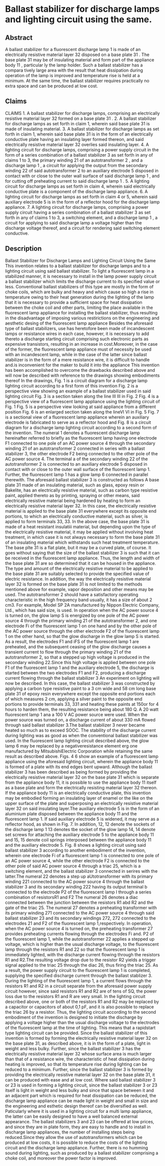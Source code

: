 # Ballast stabilizer for discharge lamps and lighting circuit using the same.

## Abstract
A ballast stabilizer for a fluorescent discharge lamp 1 is made of an electrically resistive material layer 32 disposed on a base plate 31 . The base plate 31 may be of insulating material and form part of the appliance body 11 , particular ly the lamp holder. Such a ballast stabilizer has a compara tively large area with the result that heat dissipation during operation of the lamp is improved and temperature rise is held at a minimum. At the same time, the ballast stabilizer requires practically no extra space and can be produced at low cost.

## Claims
CLAIMS 1. A ballast stabilizer for discharge lamps, comprising an electrically resistive material layer 32 formed on a base plate 31 . 2. A ballast stabilizer for discharge lamps as set forth in claim 1, wherein said base plate 31 is made of insulating material. 3. A ballast stabilizer for discharge lamps as set forth in claim 1, wherein said base plate 31 is in the form of an electrically conductive plate having an insulating layer formed thereon, and said electrically resistive material layer 32 overlies said insulating layer. 4. A lighting circuit for discharge lamps, comprising a power supply circuit in the form of a series combination of a ballast stabilizer 3 as set forth in any of claims 1 to 3, the primary winding 21 of an autotransformer 2 , and a discharge lamp 1 , a circuit for applying the output from the secondary winding 22 of said autotransformer 2 to an auxiliary electrode 5 disposed in contact with or close to the outer wall surface of said discharge lamp 1 , and for cutting off preheating current to said discharge lamp 1 . 5. A lighting circuit for discharge lamps as set forth in claim 4, wherein said electrically conductive plate is a component of the discharge lamp appliance. 6. A lighting circuit for discharge lamps as set forth in claim 4 or 5, wherein said auxiliary electrode 5 is in the form of a reflector hood for the discharge lamp appliance. 7. A lighting circuit for discharge lamps, comprising a power supply circuit having a series combination of a ballast stabilizer 3 as set forth in any of claims 1 to 3, a switching element, and a discharge lamp 1 , a circuit for applying to said discharge lamp a voltage higher than the discharge voltage thereof, and a circuit for rendering said switching element conductive.

## Description
Ballast Stabilizer for Discharge Lamps and Lighting Circuit Using the Same This invention relates to a ballast stabilizer for discharge lamps and to a lighting circuit using said ballast stabilizer. To light a fluorescent lamp in a stabilized manner, it is necessary to install in the lamp power supply circuit a ballast stabilizer which limits the discharge current to its specified value or less. Conventional ballast stabilizers of this type are mostly in the form of choke coils, which are bulky and heavy and which cause so high a rise in temperature owing to their heat generation during the lighting of the lamp that it is necessary to provide a sufficient space for heat dissipation between the choke coil and other parts, limiting the place available in the fluorescent lamp appliance for installing the ballast stabilizer, thus resulting in the disadvantage of imposing various restirictions on the engineering and aesthetic desing of the fluorescent lamp appliance Besides the aforesaid type of ballast stabilizers, use has heretofore been made of incandescent lamps or resistance wires in each case, however, it is necessary to add thereto a discharge starting circuit comprising such electronic parts as expensive transistors, resulting in an increase in cost.Moreover, in the case of the former, the fluorescent lamp appliance must of necessity be used with an incandescent lamp, while in the case of the latter since ballast stabilizer is in the form of a mere resistance wire, it is difficult to handle and.is inconvenient for the maker to build it into the appliance This invention has been accomplished to overcome the drawbacks described above and will now be described with reference to the drawings showing embodiments thereof In the drawings, Fig. 1 is a circuit diagram for a discharge lamp lighting circuit according to a first form of this invention Fig. 2 is a perspective view showing an example of a ballast stabilizer used in said lighting circuit Fig. 3 is a section taken along the line III III in Fig. 2 Fig. 4 is a perspective view of a fluorescent lamp appliance using the lighting circuit of Fig. 1 Fig. 5 is a perspective view looking at said appliance from a different position Fig. 6 is an enlarged section taken along the lineVI VI in Fig. 5 Fig. 7 is a sectional view of a fluorescent lamp appliance wherein an auxiliary electrode is fabricated to serve as a reflector hood and Fig. 8 is a circuit diagram for a discharge lamp lighting circuit according to a second form of the invention. The numeral 1 denotes a fluorescent discharge lamp hereinafter referred to briefly as the fluorescent lamp having one electrode F1 connected to one pole of an AC power source 4 through the secondary winding 21 of an autotransformer 2 connected in series with a ballast stabilizer 3, the other electrode F2 being connected to the other pole of the AC power source 4. The terminal a of the secondary winding 22 of the autotransformer 2 is connected to an auxiliary electrode 5 disposed in contact with or close to the outer wall surface of the fluorescent lamp 1. Further, the fluorescent lamp 1 has a glow lamp 6 connected in parallel therewith. The aforesaid ballast stabilizer 3 is constructed as follows A base plate 31 made of an insulating material, such as glass, epoxy resin or Bakelite, has an electrically resistive material, such as carbon type resistive paint, applied thereto as by printing, spraying or other means, said electrically resistive material being hardened by heating to form an electrically resistive material layer 32. In this case, the electrically resistive material is applied to the base plate 31 everywhere except its opposite end portions, to which an electrically conductive material, such as silver, is applied to form terminals 33, 33. In the above case, the base plate 31 is made of a heat resistant insulatiii material, but depending upon the type of the electrically resistive material, it may be applied without involving heat treatment, in which case it is not always necessary to form the base plate 31 of an insulating material which withstands such heat treatment temperature. The base plte 31 is a flat plate, but it may be a curved plate, of course. It goes without saying that the size of the ballast stabilizer 3 is such that it can be received in the fluorescent lamp appliance. Thus, the length and width of the base plate 31 are so determined that it can be housed in the appliance. The type and amount of the electrically resistive material to be applied to the base plate 31 are suitably selected to provide the specified value of electric resistance. In addition, the way the electrically resistive material layer 32 is formed on the base plate 31 is not limited to the methods mentioned above for example, vapor deposition and other means may be used. The autotransformer 2 should have a satisfactory operating characteristic in the high frequency band usually, it has a size of about 2 cm3. For example, Model SP 2A manufactured by Nippon Electric Company, Ltd., which has said size, is used. In operation when the AC power source 4 is turned on, the glow lamp S is energized by one pole of the AC power source 4 through the primary winding 21 of the autotransformer 2, and one electrode Fi of the fluorescent lamp 1 on one hand and by the other pole of the AC power source through the other electrode F2 of the fluorescent lamp 1 on the other hand, so that the glow discharge in the glow lamp S is started. As a result, the electrodes F1 and iFS of the fluorescent lamp 1 are preheated, and the subsequent ceasing of the glow discharge causes a transient current to flow through the primary winding 21 of the autotransformer 2, so that a stepped up high voltage is produced in the secondary winding 22.Since this high voltage is applied between one pole F1 of the fluorescent lamp 1 and the auxiliary electrode 5, the discharge is started between the two electrodes F1 and F2, producing a discharge current flowing through the ballast stabilizer 3 An experiment on lighting will now be described. In this case, the ballast stabilizer 3 was constructed by applying a carbon type resistive paint to a 3 cm wide and 58 cm long base plate 31 of epoxy resin everywhere except the opposite end portions each of which measures 2 cm, applying a silver paint to the opposite end portions to provide terminals 33, 331 and heating these paints at 150or for 4 hours to harden them, the resulting resistance being about 180 Q. A 20 watt fluorescent lamp 1 ana a 100 V AC power source were used. When the power source was turned on, a discharge current of about 330 mA flowed through said ballast stabilizer 3.The ballast stabilizer 3 never became heated so much as to exceed SOOC. The stability of the discharge current during lighting was as good as when the conventional ballast stabilizer was used. In the fluorescent lamp lighting circuit described above, the glow lamp 6 may be replaced by a negativeresistance element erg one manufactured by MitsubishiElectric Corporation while retaining the same result as described above. Figs. 4 6 show an example of a fluorescent lamp appliance using the aforesaid lighting circuit, wherein the appliance body 11 is formed of a plate with its end edges bent upward. Although the ballast stabilizer 3 has been described as being formed by providing the electrically resistive material layer 32 on the base plate 31 which is separate from the appliance body 11, it is possible to use the appliance body 11 itself as a base plate and form the electrically resisting material layer 32 thereon. If the appliance body 11 is an electrically conductive plate, this invention may be embodied forming an insulating layer of enamel or the like on the upper surface of the plate and superposing an electrically resistive material layer 32 on said insulating layer.The auxiliary electrode 5 is in the form of an aluminium plate disposed between the appliance body 11 and the fluorescent lamp 1. If said auxiliary electrode 5 is widened, it may serve as a reflector hood, as shown in Fig. 7. In addition, 12, 12 denote the sockets of the discharge lamp 1 13 denotes tbe socket of the glow lamp 14, 14 denote set screws for attaching the auxiliary electrode 5 to the appliance body 11 and 15, 15 denote coil springs interposed between the appliance body 11 and the auxiliary electrode 5. Fig. 8 shows a lighting circuit using said ballast stabilizer 3 according to another embodiment of the invention, wherein one electrode Fi of a fluorescent lamp 1 is connected to one pole of an AC power source 4, while the other electrode F2 is connected to the other pole of said AC power source 4 through a triac 25, which is a switching element, and the ballast stabilizer 3 connected in serires with the latter.The numeral 22 denotes a step up aUtotransformer with its primary winding 221 connected to the AC power source 4 through the ballast stabilizer 3 and its secondary winding 222 having its output terminal b connected to the electrode P2 of the fluorescent lamp I through a series combination of resistorsR1 and F2 The numeral 26 denotes a diac connected between the junction between the resistors R1 abd R2 and the gate of the triac 25. The numeral 27 denotes a preheating transformer with its primary winding 271 connected to the AC power source 4 through said ballast stabilizer 23 and its secondary windings 272, 272 connected to the electrodes 21 and F2 of the fluorescent lamp 1,respectively. In operation, when the AC power source 4 is turned on, the preheating transformer 27 provides preheating currents flowing through the electrodes Fi and. P2 of the fluorescent lamp 1, while the autotransformer 22 applies a stepped up voltage, which is higher than the usual discharge voltage, to the fluorescent lamp through the resistors R1 and 22 so that the fluorescent lamp 1 is immediately lighted, with the discharge current flowing through the resistors R1 and R2.The resulting voltage drop due to the resistor R2 yields a trigger signal applied to the triac 25 through the diac 26, thus firing the triac 25. As a result, the power supply circuit to the fluorescent lamp 1 is completed, supplying the specified discharge current through the ballast stablizer 3. During the lighting of the fluorescent lamp 1, a current flows through the resistors R1 and R2 in a circuit separate from the aforesaid power supply circuit however, since said resistors R1 and R2 are of tens of SQ, the power loss due to the resistors R1 and R are very small. In the lighting circuit described above, one or both of the resistors R1 and R2 may be replaced by a capacitor or capacitors of about 0,1 pF, and it is also possible to replace the triac 26 by a resistor. Thus, the lighting circuit according to the second embodiment of the invention is designed to initiate the discharge by applying a voltage higher than the usual discharge voltage to the electrodes of the fluorescent lamp at the time of lighting. This means that a rapidstart type lighting circuit can be provided. Since the ballast stabilizer of this invention is formed by forming the electrically resistive material layer 32 on the base plate 31, as described above, it is in the form of a plate, light in weight and less bulky. Further, since the ballast stabilizer 3 has the electrically resistive material layer 32 whose surface area is much larger than that of a resistance wire, the characteristic of heat dissipation during heating is improved, so that its temperature rise during lighting can be reduced to a minimum. Further, since the ballast stabilizer 3 is formed by providing the electrically resistive material layer 32 on the base plate 31, it can be produced with ease and at low cost. Where said ballast stabilizer 3 or 23 is used in forming a lighting circuit, since the ballast stabilizer 3 or 23 itself is light in weight and less bulky and since that space between it and an adjacent part which is required for heat dissipation can be reduced, the discharge lamp appliance can be made light in weight and small in size and the engineering and esthetic design thereof can be diversified as well. Paticularly where it is used in a lighting circuit for a multi lamp appliance, the latter can be easily designed to have a well balanced external appearance. The ballast stabilizers 3 and 23 can be offered at low prices, and since they are in plate form, they are easy to handle and to install in discharge lamp appliances, the number of installing steps being reduced.Since they allow the use of autotransformers which can be produced at low costs, it is possible to reduce the costs of the lighting circuit and the discharge lamp appliance. Further, there is no humming sound during lighting, such as produced by a ballast stabilizer comprising a choke coil, and moreover the power factor is improved.
